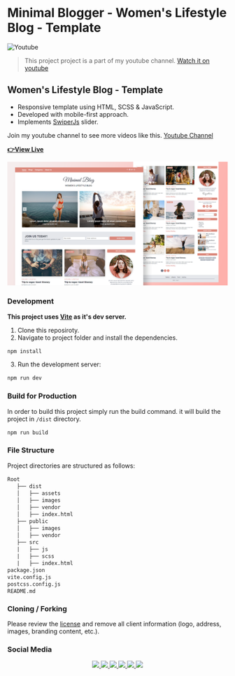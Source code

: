 # Minimal Blogger - Women's Lifestyle Blog - Template

![Youtube](https://img.shields.io/badge/MiadVosoughi-%23FF0000.svg?style=flat&logo=YouTube)

> This project project is a part of my youtube channel. [Watch it on youtube](https://youtu.be/8GIcV6CeRSg)

## Women's Lifestyle Blog - Template

- Responsive template using HTML, SCSS & JavaScript.
- Developed with mobile-first approach.
- Implements [SwiperJs](https://swiperjs.com/) slider.

Join my youtube channel to see more videos like this. [Youtube Channel](https://www.youtube.com/c/MiadVosoughi)

[**👉View Live**](https://g4n8vd.csb.app/)
<br/>

![](/preview.png)

### Development

**This project uses [Vite](https://vitejs.dev/) as it's dev server.**

1. Clone this reposiroty.
2. Navigate to project folder and install the dependencies.

```bash
npm install
```

3. Run the development server:

```bash
npm run dev
```

### Build for Production

In order to build this project simply run the build command.
it will build the project in `/dist` directory.

```bash
npm run build
```

### File Structure

Project directories are structured as follows:

```
Root
   ├── dist
   │   ├── assets
   │   ├── images
   │   ├── vendor
   │   ├── index.html
   ├── public
   │   ├── images
   │   ├── vendor
   ├── src
   |   ├── js
   |   ├── scss
   |   ├── index.html
package.json
vite.config.js
postcss.config.js
README.md
```

### Cloning / Forking

Please review the [license](LICENSE) and remove all client information (logo, address, images, branding content, etc.).

### Social Media

<p align="center">
    <a href="https://www.buymeacoffee.com/miad" alt="buymeacoffee">
        <img src="https://img.shields.io/badge/Buy%20Me%20a%20Coffee-ffdd00?style=flat&logo=buy-me-a-coffee&logoColor=black" />
    </a>
    <a href="mailto:miadv.biz@gmail.com" alt="gmail">
    <a href="https://www.linkedin.com/in/miad-vosoughi" alt="LinkedIn">
        <img src="https://img.shields.io/badge/LinkedIn-%230077B5.svg?style=flat&logo=linkedin&logoColor=white" />
    </a>
    <a href="mailto:miadv.biz@gmail.com" alt="gmail">
        <img src="https://img.shields.io/badge/Gmail-D14836.svg?style=flat&logo=gmail&logoColor=white" />
    </a>
    <a href="https://twitter.com/Miad_Vosoughi" alt="twitter">
        <img src="https://img.shields.io/badge/Twitter-%231DA1F2.svg?style=flat&logo=twitter&logoColor=white" />
    </a>
    <a href="https://www.youtube.com/c/MiadVosoughi" alt="youtube">
        <img src="https://img.shields.io/badge/Youtube-%23FF0000.svg?style=flat&logo=youTube&logoColor=white" />
    </a>
    <a href="https://www.instagram.com/miadv.dev" alt="instagram">
        <img src="https://img.shields.io/badge/Instagram-%23E4405F.svg?style=flat&logo=instagram&logoColor=white" />
    </a>
</p>

